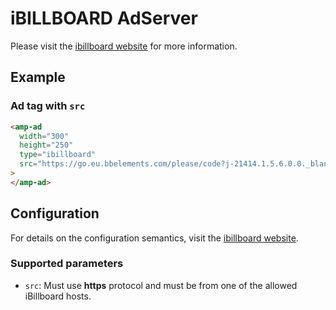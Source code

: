<!---
Copyright 2016 The AMP HTML Authors. All Rights Reserved.

Licensed under the Apache License, Version 2.0 (the "License");
you may not use this file except in compliance with the License.
You may obtain a copy of the License at

      http://www.apache.org/licenses/LICENSE-2.0

Unless required by applicable law or agreed to in writing, software
distributed under the License is distributed on an "AS-IS" BASIS,
WITHOUT WARRANTIES OR CONDITIONS OF ANY KIND, either express or implied.
See the License for the specific language governing permissions and
limitations under the License.
-->

# iBILLBOARD AdServer

Please visit the [ibillboard website](http://www.ibillboard.com) for more
information.

## Example

### Ad tag with `src`

```html
<amp-ad
  width="300"
  height="250"
  type="ibillboard"
  src="https://go.eu.bbelements.com/please/code?j-21414.1.5.6.0.0._blank"
>
</amp-ad>
```

## Configuration

For details on the configuration semantics, visit the
[ibillboard website](http://www.ibillboard.com/).

### Supported parameters

- `src`: Must use **https** protocol and must be from one of the allowed
  iBillboard hosts.
